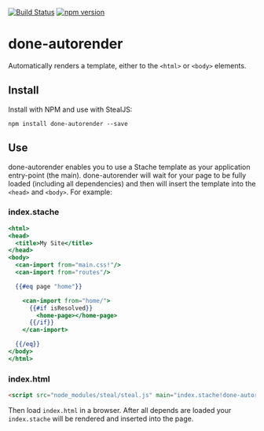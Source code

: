 [![Build Status](https://travis-ci.org/donejs/autorender.svg?branch=master)](https://travis-ci.org/donejs/autorender)
[![npm version](https://badge.fury.io/js/done-autorender.svg)](http://badge.fury.io/js/done-autorender)

# done-autorender

Automatically renders a template, either to the `<html>` or `<body>` elements.

## Install

Install with NPM and use with StealJS:

```
npm install done-autorender --save
```

## Use

done-autorender enables you to use a Stache template as your application entry-point (the main). done-autorender will wait for your page to be fully loaded (including all dependencies) and then will insert the template into the `<head>` and `<body>`.  For example:

### index.stache

```mustache
<html>
<head>
  <title>My Site</title>
</head>
<body>
  <can-import from="main.css!"/>
  <can-import from="routes"/>

  {{#eq page "home"}}

    <can-import from="home/">
      {{#if isResolved}}
        <home-page></home-page>
      {{/if}}
    </can-import>

  {{/eq}}
</body>
</html>
```

### index.html

```html
<script src="node_modules/steal/steal.js" main="index.stache!done-autorender"></script>
```

Then load `index.html` in a browser. After all depends are loaded your `index.stache` will be rendered and inserted into the page.
